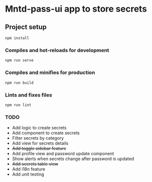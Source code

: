 # Mntd-pass-ui app to store secrets

## Project setup

```
npm install
```

### Compiles and hot-reloads for development

```
npm run serve
```

### Compiles and minifies for production

```
npm run build
```

### Lints and fixes files

```
npm run lint
```

### TODO

- Add logic to create secrets
- Add component to create secrets
- Filter secrets by category
- Add view for secrets details
- ~~Add toggle sidebar feature~~
- Add profile view and password update component
- Show alerts when secrets change after password is updated
- ~~Add secrets table view~~
- Add i18n feature
- Add unit testing
